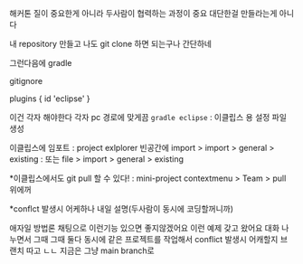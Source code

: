 해커톤
질이 중요한게 아니라
두사람이 협력하는 과정이 중요
대단한걸 만들라는게 아니다

내 repository 만들고 나도 git clone 하면 되는구나 간단하네

그런다음에 gradle

gitignore

plugins {
id 'eclipse'
}

이건 각자 해야한다 각자 pc 경로에 맞게끔 `gradle eclipse` : 이클립스 용 설정 파일 생성

이클립스에 임포트
: project exlplorer 빈공간에 import > import > general > existing
: 또는 file > import > general > existing

*이클립스에서도 git pull 할 수 있다!
: mini-project contextmenu > Team > pull 위에꺼

*conflct 발생시 어케하나 내일 설명(두사람이 동시에 코딩할꺼니까)

애자일 방법론
채팅으로 이런기능 있으면 좋지않겠어요
이런 예제 갖고 왔어요
대화 나누면서 그때 그때
둘다 동시에 같은 프로젝트를 작업해서 conflict 발생시 어캐할지
브랜치 따고 ㄴㄴ
지금은 그냥 main branch로